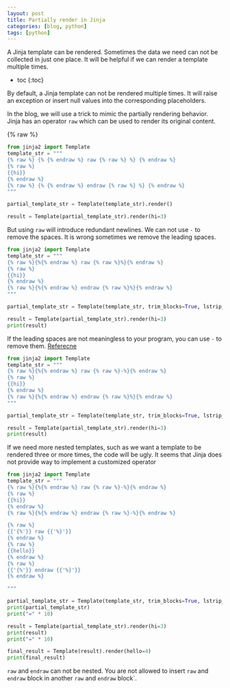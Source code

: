 ```yaml
---
layout: post
title: Partially render in Jinja
categories: [blog, python]
tags: [python]
---
```



A Jinja template can be rendered. Sometimes the data we need can not be collected in
just one place. It will be helpful if we can render a template multiple times.

+ toc
{:toc}

By default, a Jinja template can not be rendered multiple times. It will raise an
exception or insert null values into the corresponding placeholders.

In the blog, we will use a trick to mimic the partially rendering behavior. Jinja has an
operator `raw` which can be used to render its original content.

{% raw %}

```python
from jinja2 import Template
template_str = """
{% raw %} {% {% endraw %} raw {% raw %} %} {% endraw %}
{% raw %}
{{hi}}
{% endraw %}
{% raw %} {% {% endraw %} endraw {% raw %} %} {% endraw %}
"""

partial_template_str = Template(template_str).render()

result = Template(partial_template_str).render(hi=3)

```

But using `raw` will introduce redundant newlines. We can not use `-` to remove the spaces.
It is wrong sometimes we remove the leading spaces.

```python
from jinja2 import Template
template_str = """
{% raw %}{%{% endraw %} raw {% raw %}%}{% endraw %}
{% raw %}
{{hi}}
{% endraw %}
{% raw %}{%{% endraw %} endraw {% raw %}%}{% endraw %}
"""

partial_template_str = Template(template_str, trim_blocks=True, lstrip_blocks=True).render()

result = Template(partial_template_str).render(hi=3)
print(result)

```

If the leading spaces are not meaningless to your program, you can use `-`
to remove them. [Referecne](https://jinja.palletsprojects.com/en/3.1.x/templates/#escaping)

```python
from jinja2 import Template
template_str = """
{% raw %}{%{% endraw %} raw {% raw %}-%}{% endraw %}
{% raw %}
{{hi}}
{% endraw %}
{% raw %}{%{% endraw %} endraw {% raw %}%}{% endraw %}
"""

partial_template_str = Template(template_str, trim_blocks=True, lstrip_blocks=True).render()

result = Template(partial_template_str).render(hi=3)
print(result)

```

If we need more nested templates, such as we want a template to be rendered three
or more times, the code will be ugly. It seems that Jinja does not provide way to
implement a customized operator


```python
from jinja2 import Template
template_str = """
{% raw %}{%{% endraw %} raw {% raw %}-%}{% endraw %}
{% raw %}
{{hi}}
{% endraw %}
{% raw %}{%{% endraw %} endraw {% raw %}-%}{% endraw %}

{% raw %}
{{'{%'}} raw {{'%}'}}
{% endraw %}
{% raw %}
{{hello}}
{% endraw %}
{% raw %}
{{'{%'}} endraw {{'%}'}}
{% endraw %}

"""

partial_template_str = Template(template_str, trim_blocks=True, lstrip_blocks=True).render()
print(partial_template_str)
print("=" * 10)

result = Template(partial_template_str).render(hi=3)
print(result)
print("=" * 10)

final_result = Template(result).render(hello=4)
print(final_result)
```

`raw` and `endraw` can not be nested. You are not allowed to insert `raw` and
`endraw` block in another `raw` and `endraw` block`.
